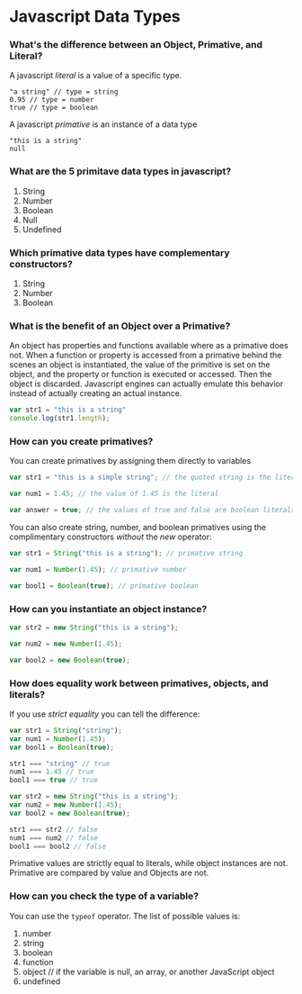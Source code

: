 # Javascript Data Types

### What's the difference between an Object, Primative, and Literal?

A javascript _literal_ is a value of a specific type.

    "a string" // type = string
    0.95 // type = number
    true // type = boolean

A javascript _primative_ is an instance of a data type
    
    "this is a string"
    null

### What are the 5 primitave data types in javascript?
1. String
2. Number
3. Boolean
4. Null
5. Undefined

### Which primative data types have complementary constructors?
 1. String
 2. Number
 3. Boolean

### What is the benefit of an Object over a Primative?

An object has properties and functions available where as a primative does not. When a function or property is accessed from a primative behind the scenes an object is instantiated, the value of the primitive is set on the object, and the property or function is executed or accessed. Then the object is discarded. Javascript engines can actually emulate this behavior instead of actually creating an actual instance.

```javascript
var str1 = "this is a string"
console.log(str1.length);
```

### How can you create primatives?

You can create primatives by assigning them directly to variables

```js
var str1 = "this is a simple string"; // the quoted string is the literal

var num1 = 1.45; // the value of 1.45 is the literal

var answer = true; // the values of true and false are boolean literals
```

You can also create string, number, and boolean primatives using the complimentary constructors *without* the _new_ operator:

```js
var str1 = String("this is a string"); // primative string

var num1 = Number(1.45); // primative number

var bool1 = Boolean(true); // primative boolean
```

### How can you instantiate an  object instance?

```js
var str2 = new String("this is a string"); 

var num2 = new Number(1.45); 

var bool2 = new Boolean(true); 
```

### How does equality work between primatives, objects, and literals?

If you use _strict equality_ you can tell the difference:

```js
var str1 = String("string"); 
var num1 = Number(1.45); 
var bool1 = Boolean(true); 

str1 === "string" // true
num1 === 1.45 // true
bool1 === true // true

var str2 = new String("this is a string"); 
var num2 = new Number(1.45); 
var bool2 = new Boolean(true); 

str1 === str2 // false
num1 === num2 // false
bool1 === bool2 // false
```

Primative values are strictly equal to literals, while object instances are not. Primative are compared by value and Objects are not.

### How can you check the type of a variable?

You can use the `typeof` operator. The list of possible values is:

1. number
2. string
3. boolean
4. function
5. object // if the variable is null, an array, or another JavaScript object
6. undefined